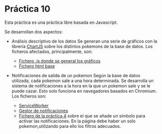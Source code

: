 # Práctica 10

Esta práctica es una práctica libre basada en Javascript.

Se desarrollan dos aspectos:

* Análisis descriptivo de los datos
Se generan una serie de gráficos con la librería [ChartJS](https://www.chartjs.org/) sobre los distintos pokemons de la base de datos.
Los ficheros afectados, principalmente, son:      
    * [Fichero .js donde se general los gráficos](https://github.com/AlbertoLejarraga/practicas-dai/blob/main/practica10/app/static/js/practica10.js)
    * [Fichero html base](https://github.com/AlbertoLejarraga/practicas-dai/blob/main/practica10/app/templates/practica10.html)

* Notificaciones de salida de un pokemon
Según la base de datos utilizada, cada pokemon sale a una hora determinada. Se desarrolla un sistema de notificaciones a la hora en la que un pokemon sale y se le puede cazar. Esto solo funciona en navegadores basados en Chromium. Los ficheros son:
    * [ServiceWorker](https://github.com/AlbertoLejarraga/practicas-dai/blob/main/practica10/app/static/js/service-worker.js)
    * [Gestor de notificaciones](https://github.com/AlbertoLejarraga/practicas-dai/blob/main/practica10/app/static/js/notificaciones.js)
    * [Fichero de la práctica 4](https://github.com/AlbertoLejarraga/practicas-dai/blob/main/practica10/app/templates/practica4.html) sobre el que se añade un símbolo para activar las notificaciones. En la página debe haber un solo pokemon,utilizando para ello los filtros adecuados.
